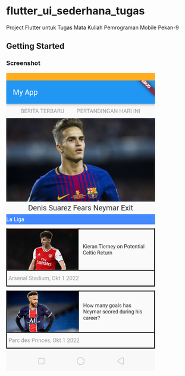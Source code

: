# flutter_ui_sederhana_tugas

Project Flutter untuk Tugas Mata Kuliah Pemrograman Mobile Pekan-9

## Getting Started

### Screenshot
<img src="https://github.com/onynovianti/flutter_ui_sederhana_tugas/blob/c19acc8e041d0415cccb2375503962ed22d58f27/assets/Screenshot_2022-11-01-19-46-02-89.png" width="400"/>
